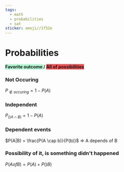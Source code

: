 ```yaml
---
tags:
  - math
  - probabilities
  - sat
sticker: emoji//1f52e
---
```

# Probabilities

<span style="background:#affad1">**Favorite outcome </span>/ <span style="background:#ff4d4f">All of possibilities**</span>

### Not Occuring
$P_{\notin occuring} = 1 -P(A)$

### Independent
$P_{()A \cap B)} = 1 -P(A)$

### Dependent events
$P(A|B) = \frac{P(A \cap b)}{P(b)}$ => A depends of B

### Possibility of it, is something didn't happened
$P(A of B) = P(A)+P()B)$


